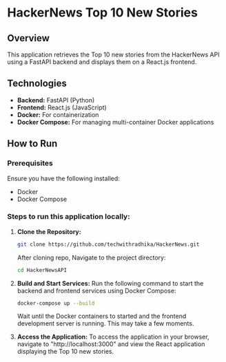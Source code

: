 # HackerNews Top 10 New Stories

## Overview
This application retrieves the Top 10 new stories from the HackerNews API using a FastAPI backend and displays them on a React.js frontend.

## Technologies
- **Backend:** FastAPI (Python)
- **Frontend:** React.js (JavaScript)
- **Docker:** For containerization
- **Docker Compose:** For managing multi-container Docker applications

## How to Run

### Prerequisites
Ensure you have the following installed:
- Docker
- Docker Compose

### Steps to run this application locally:
1. **Clone the Repository:**
    ```bash
    git clone https://github.com/techwithradhika/HackerNews.git
    ```
    After cloning repo, Navigate to the project directory:
    ```bash
    cd HackerNewsAPI
    ```

2. **Build and Start Services:**
    Run the following command to start the backend and frontend services using Docker Compose:
    ```bash
    docker-compose up --build
    ```
    Wait until the Docker containers to started and the frontend development server is running. This may take a few moments.

3. **Access the Application:**
    To access the application in your browser, navigate to "http://localhost:3000" and view the React application displaying the Top 10 new stories.
